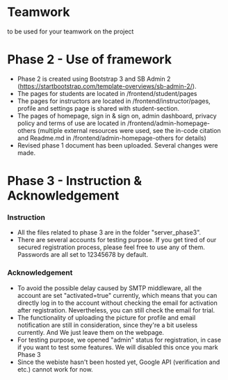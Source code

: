 # Teamwork
to be used for your teamwork on the project

# Phase 2 - Use of framework
- Phase 2 is created using Bootstrap 3 and SB Admin 2 (https://startbootstrap.com/template-overviews/sb-admin-2/).
- The pages for students are located in /frontend/student/pages
- The pages for instructors are located in /frontend/instructor/pages, profile and settings page is shared with student-section.
- The pages of homepage, sign in & sign on, admin dashboard, privacy policy and terms of use are located in /frontend/admin-homepage-others (multiple external resources were used, see the in-code citation and Readme.md in /frontend/admin-homepage-others for details)
- Revised phase 1 document has been uploaded. Several changes were made.

# Phase 3 - Instruction & Acknowledgement
### Instruction
- All the files related to phase 3 are in the folder "server_phase3".
- There are several accounts for testing purpose. If you get tired of our secured registration process, please feel free to use any of them. Passwords are all set to 12345678 by default.
    
### Acknowledgement
- To avoid the possible delay caused by SMTP middleware, all the account are set "activated=true" currently, which means that you can directly log in to the account without checking the email for activation after registration. Nevertheless, you can still check the email for trial.
- The functionality of uploading the picture for profile and email notification are still in consideration, since they're a bit useless currently. And We just leave them on the webpage.  
- For testing purpose, we opened "admin" status for registration, in case if you want to test some features. We will disabled this once you mark Phase 3
- Since the webiste hasn't been hosted yet, Google API (verification and etc.) cannot work for now.
